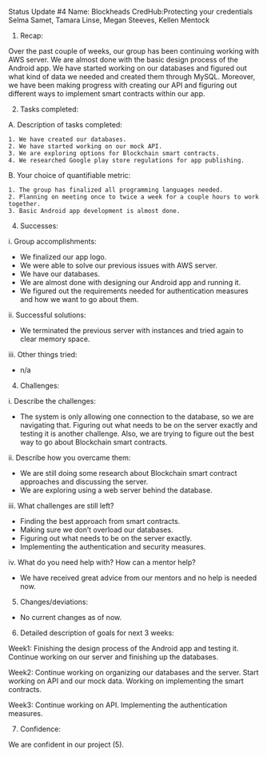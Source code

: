 Status Update #4 
Name: Blockheads
CredHub:Protecting your credentials 
Selma Samet, Tamara Linse, Megan Steeves, Kellen Mentock

1. Recap:

Over the past couple of weeks, our group has been continuing working with AWS server. We are almost done with the basic design process of the Android app. We have started working on our databases and figured out what kind of data we needed and created them through MySQL. Moreover, we have been making progress with creating our API and figuring out different ways to implement smart contracts within our app.

2. Tasks completed:
   
A. Description of tasks completed:

    1. We have created our databases.
    2. We have started working on our mock API.
    3. We are exploring options for Blockchain smart contracts.
    4. We researched Google play store regulations for app publishing.
    
B. Your choice of quantifiable metric:

    1. The group has finalized all programming languages needed.
    2. Planning on meeting once to twice a week for a couple hours to work together.
    3. Basic Android app development is almost done.
4. Successes:

 i. Group accomplishments:

- We finalized our app logo.
- We were able to solve our previous issues with AWS server.
- We have our databases.
- We are almost done with designing our Android app and running it.
- We figured out the requirements needed for authentication measures and how we want to go about them.

 ii. Successful solutions:

- We terminated the previous server with instances and tried again to clear memory space.

 iii. Other things tried:

- n/a

4. Challenges:
   
 i. Describe the challenges:

- The system is only allowing one connection to the database, so we are navigating that. Figuring out what needs to be on the server exactly and testing it is another challenge. Also, we are trying to figure out the best way to go about Blockchain smart contracts.

 ii. Describe how you overcame them:

- We are still doing some research about Blockchain smart contract approaches and discussing the server.
- We are exploring using a web server behind the database.

 iii. What challenges are still left?

- Finding the best approach from smart contracts.
- Making sure we don’t overload our databases.
- Figuring out what needs to be on the server exactly.
- Implementing the authentication and security measures.

 iv. What do you need help with? How can a mentor help?

- We have received great advice from our mentors and no help is needed now.

5. Changes/deviations:

- No current changes as of now.

6. Detailed description of goals for next 3 weeks:

Week1: Finishing the design process of the Android app and testing it. Continue working on our server and finishing up the databases.

Week2: Continue working on organizing our databases and the server. Start working on API and our mock data. Working on implementing the smart contracts.

Week3: Continue working on API. Implementing the authentication measures.

7. Confidence:

We are confident in our project (5).
